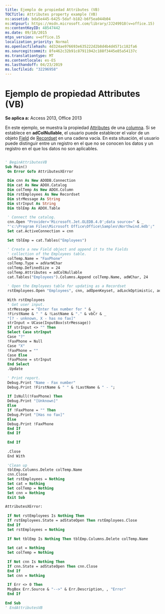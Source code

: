 ```yaml
---
title: Ejemplo de propiedad Attributes (VB)
TOCTitle: Attributes property example (VB)
ms:assetid: bda5e445-6425-5daf-b182-b6f5ea044b04
ms:mtpsurl: https://msdn.microsoft.com/library/JJ249918(v=office.15)
ms:contentKeyID: 48547442
ms.date: 09/18/2015
mtps_version: v=office.15
localization_priority: Normal
ms.openlocfilehash: 4d324ae976693e635222d2b8d4b4d4571c182fa6
ms.sourcegitcommit: 8fe462c32b91c87911942c188f3445e85a54137c
ms.translationtype: MT
ms.contentlocale: es-ES
ms.lasthandoff: 04/23/2019
ms.locfileid: "32296958"
---
```

# <a name="attributes-property-example-vb"></a>Ejemplo de propiedad Attributes (VB)


**Se aplica a:** Access 2013, Office 2013

En este ejemplo, se muestra la propiedad [Attributes](attributes-property-adox.md) de una [columna](column-object-adox.md). Si se establece en **adColNullable**, el usuario puede establecer el valor de un objeto [Field](recordset-object-ado.md) de [Recordset](field-object-ado.md) en una cadena vacía. En esta situación, el usuario puede distinguir entre un registro en el que no se conocen los datos y un registro en el que los datos no son aplicables.

```vb 
 
' BeginAttributesVB 
Sub Main() 
 On Error GoTo AttributesXError 
 
 Dim cnn As New ADODB.Connection 
 Dim cat As New ADOX.Catalog 
 Dim colTemp As New ADOX.Column 
 Dim rstEmployees As New Recordset 
 Dim strMessage As String 
 Dim strInput As String 
 Dim tblEmp As ADOX.Table 
 
 ' Connect the catalog. 
 cnn.Open "Provider='Microsoft.Jet.OLEDB.4.0';data source=" & _ 
 "'c:\Program Files\Microsoft Office\Office\Samples\Northwind.mdb';" 
 Set cat.ActiveConnection = cnn 
 
 Set tblEmp = cat.Tables("Employees") 
 
 ' Create a new Field object and append it to the Fields 
 ' collection of the Employees table. 
 colTemp.Name = "FaxPhone" 
 colTemp.Type = adVarWChar 
 colTemp.DefinedSize = 24 
 colTemp.Attributes = adColNullable 
 cat.Tables("Employees").Columns.Append colTemp.Name, adWChar, 24 
 
 ' Open the Employees table for updating as a Recordset 
 rstEmployees.Open "Employees", cnn, adOpenKeyset, adLockOptimistic, adCmdTable 
 
 With rstEmployees 
 ' Get user input. 
 strMessage = "Enter fax number for " & _ 
 !FirstName & " " & !LastName & "." & vbCr & _ 
 "[? - unknown, X - has no fax]" 
 strInput = UCase(InputBox(strMessage)) 
 If strInput <> "" Then 
 Select Case strInput 
 Case "?" 
 !FaxPhone = Null 
 Case "X" 
 !FaxPhone = "" 
 Case Else 
 !FaxPhone = strInput 
 End Select 
 .Update 
 
 ' Print report. 
 Debug.Print "Name - Fax number" 
 Debug.Print !FirstName & " " & !LastName & " - "; 
 
 If IsNull(!FaxPhone) Then 
 Debug.Print "[Unknown]" 
 Else 
 If !FaxPhone = "" Then 
 Debug.Print "[Has no fax]" 
 Else 
 Debug.Print !FaxPhone 
 End If 
 End If 
 
 End If 
 
 .Close 
 End With 
 
 'Clean up 
 tblEmp.Columns.Delete colTemp.Name 
 cnn.Close 
 Set rstEmployees = Nothing 
 Set cat = Nothing 
 Set colTemp = Nothing 
 Set cnn = Nothing 
 Exit Sub 
 
AttributesXError: 
 
 If Not rstEmployees Is Nothing Then 
 If rstEmployees.State = adStateOpen Then rstEmployees.Close 
 End If 
 Set rstEmployees = Nothing 
 
 If Not tblEmp Is Nothing Then tblEmp.Columns.Delete colTemp.Name 
 
 Set cat = Nothing 
 Set colTemp = Nothing 
 
 If Not cnn Is Nothing Then 
 If cnn.State = adStateOpen Then cnn.Close 
 End If 
 Set cnn = Nothing 
 
 If Err <> 0 Then 
 MsgBox Err.Source & "-->" & Err.Description, , "Error" 
 End If 
 
End Sub 
' EndAttributesVB 
```

